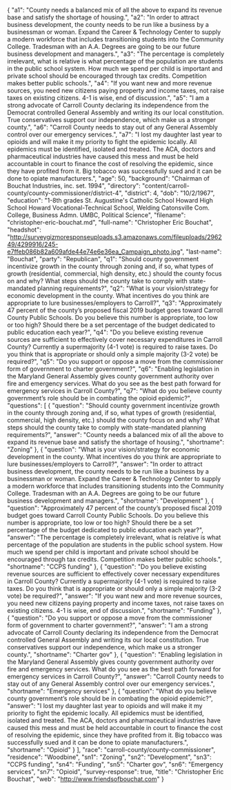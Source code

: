 {
  "a1": "County needs a balanced mix of all the above to expand its revenue base and satisfy the shortage of housing.",
  "a2": "In order to attract business development, the county needs to be run like a business by a businessman or woman. Expand the Career & Technology Center to supply a modern workforce that includes transitioning students into the Community College.  Tradesman with an A.A. Degrees are going to be our future business development and managers.",
  "a3": "The percentage is completely irrelevant, what is relative is what percentage of the population are students in the public school system. How much we spend per child is important and private school should be encouraged through tax credits. Competition makes better public schools.",
  "a4": "If you want new and more revenue sources, you need new citizens paying property and income taxes, not raise taxes on existing citizens.  4-1 is wise, end of discussion.",
  "a5": "I am a strong advocate of Carroll County declaring its independence from the Democrat controlled General Assembly and writing its our local constitution.  True conservatives support our independence, which make us a stronger county.",
  "a6": "Carroll County needs to stay out of any General Assembly control over our emergency services.",
  "a7": "I lost my daughter last year to opioids and will make it my priority to fight the epidemic locally. All epidemics must be identified, isolated and treated.  The ACA, doctors and pharmaceutical industries have caused this mess and must be held accountable in court to finance the cost of resolving the epidemic, since they have profited from it. Big tobacco was successfully sued and it can be done to opiate manufacturers.",
  "age": 50,
  "background": "Chairman of Bouchat Industries, inc. set. 1994",
  "directory": "content/carroll-county/county-commissioner/district-4",
  "district": 4,
  "dob": "10/2/1967",
  "education": "1-8th grades St. Augustine's Catholic School Howard High School Howard Vocational-Technical School, Welding Catonsville Com. College, Business Admn. UMBC, Political Science",
  "filename": "christopher-eric-bouchat.md",
  "full-name": "Christopher Eric Bouchat",
  "headshot": "http://surveygizmoresponseuploads.s3.amazonaws.com/fileuploads/296249/4299916/245-e7ffeb086b82a609afde44e74e6e36ea_Campaign_photo.jpg",
  "last-name": "Bouchat",
  "party": "Republican",
  "q1": "Should county government incentivize growth in the county through zoning and, if so, what types of growth (residential, commercial, high density, etc.) should the county focus on and why? What steps should the county take to comply with state-mandated planning requirements?",
  "q2": "What is your vision/strategy for economic development in the county. What incentives do you think are appropriate to lure businesses/employers to Carroll?",
  "q3": "Approximately 47 percent of the county’s proposed fiscal 2019 budget goes toward Carroll County Public Schools. Do you believe this number is appropriate, too low or too high? Should there be a set percentage of the budget dedicated to public education each year?",
  "q4": "Do you believe existing revenue sources are sufficient to effectively cover necessary expenditures in Carroll County? Currently a supermajority (4-1 vote) is required to raise taxes. Do you think that is appropriate or should only a simple majority (3-2 vote) be required?",
  "q5": "Do you support or oppose a move from the commissioner form of government to charter government?",
  "q6": "Enabling legislation in the Maryland General Assembly gives county government authority over fire and emergency services. What do you see as the best path forward for emergency services in Carroll County?",
  "q7": "What do you believe county government’s role should be in combating the opioid epidemic?",
  "questions": [
    {
      "question": "Should county government incentivize growth in the county through zoning and, if so, what types of growth (residential, commercial, high density, etc.) should the county focus on and why? What steps should the county take to comply with state-mandated planning requirements?",
      "answer": "County needs a balanced mix of all the above to expand its revenue base and satisfy the shortage of housing.",
      "shortname": "Zoning"
    },
    {
      "question": "What is your vision/strategy for economic development in the county. What incentives do you think are appropriate to lure businesses/employers to Carroll?",
      "answer": "In order to attract business development, the county needs to be run like a business by a businessman or woman. Expand the Career & Technology Center to supply a modern workforce that includes transitioning students into the Community College.  Tradesman with an A.A. Degrees are going to be our future business development and managers.",
      "shortname": "Development"
    },
    {
      "question": "Approximately 47 percent of the county’s proposed fiscal 2019 budget goes toward Carroll County Public Schools. Do you believe this number is appropriate, too low or too high? Should there be a set percentage of the budget dedicated to public education each year?",
      "answer": "The percentage is completely irrelevant, what is relative is what percentage of the population are students in the public school system. How much we spend per child is important and private school should be encouraged through tax credits. Competition makes better public schools.",
      "shortname": "CCPS funding"
    },
    {
      "question": "Do you believe existing revenue sources are sufficient to effectively cover necessary expenditures in Carroll County? Currently a supermajority (4-1 vote) is required to raise taxes. Do you think that is appropriate or should only a simple majority (3-2 vote) be required?",
      "answer": "If you want new and more revenue sources, you need new citizens paying property and income taxes, not raise taxes on existing citizens.  4-1 is wise, end of discussion.",
      "shortname": "Funding"
    },
    {
      "question": "Do you support or oppose a move from the commissioner form of government to charter government?",
      "answer": "I am a strong advocate of Carroll County declaring its independence from the Democrat controlled General Assembly and writing its our local constitution.  True conservatives support our independence, which make us a stronger county.",
      "shortname": "Charter gov"
    },
    {
      "question": "Enabling legislation in the Maryland General Assembly gives county government authority over fire and emergency services. What do you see as the best path forward for emergency services in Carroll County?",
      "answer": "Carroll County needs to stay out of any General Assembly control over our emergency services.",
      "shortname": "Emergency services"
    },
    {
      "question": "What do you believe county government’s role should be in combating the opioid epidemic?",
      "answer": "I lost my daughter last year to opioids and will make it my priority to fight the epidemic locally. All epidemics must be identified, isolated and treated.  The ACA, doctors and pharmaceutical industries have caused this mess and must be held accountable in court to finance the cost of resolving the epidemic, since they have profited from it. Big tobacco was successfully sued and it can be done to opiate manufacturers.",
      "shortname": "Opioid"
    }
  ],
  "race": "carroll-county/county-commissioner",
  "residence": "Woodbine",
  "sn1": "Zoning",
  "sn2": "Development",
  "sn3": "CCPS funding",
  "sn4": "Funding",
  "sn5": "Charter gov",
  "sn6": "Emergency services",
  "sn7": "Opioid",
  "survey-response": true,
  "title": "Christopher Eric Bouchat",
  "web": "http://www.friendsofbouchat.com"
}
